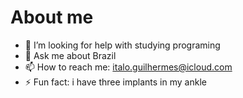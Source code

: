 # About me

- 🤔 I’m looking for help with studying programing
- 💬 Ask me about Brazil
- 📫 How to reach me: italo.guilhermes@icloud.com
- ⚡ Fun fact: i have three implants in my ankle

